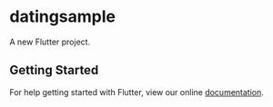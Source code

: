 # datingsample

A new Flutter project.

## Getting Started

For help getting started with Flutter, view our online
[documentation](https://flutter.io/).
